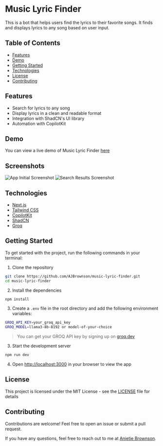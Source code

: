 # Music Lyric Finder

This is a bot that helps users find the lyrics to their favorite songs. It finds and displays lyrics to any song based on user input.

## Table of Contents

- [Features](#features)
- [Demo](#demo)
- [Getting Started](#getting-started)
- [Technologies](#technologies)
- [License](#license)
- [Contributing](#contributing)

## Features

- Search for lyrics to any song
- Display lyrics in a clean and readable format
- Integration with ShadCN's UI library
- Automation with CopilotKit

## Demo

You can view a live demo of Music Lyric Finder [here](https://music-lyric-finder.vercel.app/)

## Screenshots

![App Initial Screenshot](https://github.com/user-attachments/assets/40857ef5-51a1-4c11-8f59-c0ea231b797a)
![Search Results Screenshot](https://github.com/user-attachments/assets/d6da7992-3517-4d61-a929-29f836208411)

## Technologies

- [Next.js](https://nextjs.org)
- [Tailwind CSS](https://tailwindcss.com)
- [CopilotKit](https://copilotkit.ai)
- [ShadCN](https://ui.shadcn.com)
- [Groq](https://groq.com)

## Getting Started

To get started with the project, run the following commands in your terminal:

1. Clone the repository
```bash
git clone https://github.com/AJBrownson/music-lyric-finder.git
cd music-lyric-finder
```

2. Install the dependencies
```bash
npm install
```

3. Create a `.env` file in the root directory and add the following environment variables:
```bash
GROQ_API_KEY=your_groq_api_key
GROQ_MODEL=llama3-8b-8192 or model-of-your-choice
```
> You can get your GROQ API key by signing up on [groq.dev](https://groq.com)

3. Start the development server
```bash
npm run dev
```

4. Open [http://localhost:3000](http://localhost:3000) in your browser to view the app

## License

This project is licensed under the MIT License - see the [LICENSE](LICENSE) file for details

## Contributing

Contributions are welcome! Feel free to open an issue or submit a pull request.

If you have any questions, feel free to reach out to me at [Anietie Brownson](https://x.com/TechieAnni).